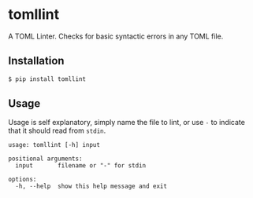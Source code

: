 # tomllint

A TOML Linter. Checks for basic syntactic errors in any TOML file.

## Installation

```bash
$ pip install tomllint
```

## Usage

Usage is self explanatory, simply name the file to lint, or use `-` to indicate that it should read
from `stdin`.

```
usage: tomllint [-h] input

positional arguments:
  input       filename or "-" for stdin

options:
  -h, --help  show this help message and exit
```
